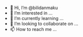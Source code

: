 - 👋 Hi, I’m @bilidanmaku
- 👀 I’m interested in ...
- 🌱 I’m currently learning ...
- 💞️ I’m looking to collaborate on ...
- 📫 How to reach me ...

<!---
bilidanmaku/bilidanmaku is a ✨ special ✨ repository because its `README.md` (this file) appears on your GitHub profile.
You can click the Preview link to take a look at your changes.
--->

